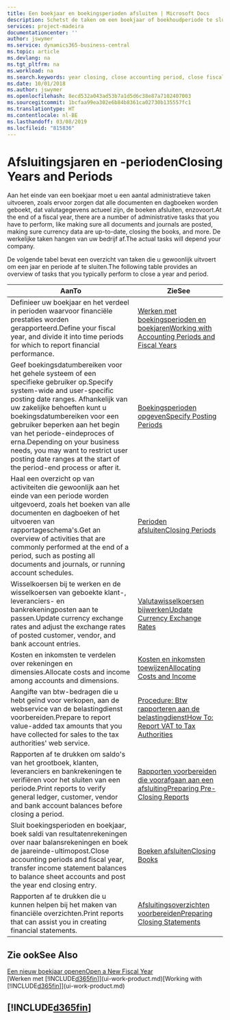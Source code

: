 ```yaml
---
title: Een boekjaar en boekingsperioden afsluiten | Microsoft Docs
description: Schetst de taken om een boekjaar of boekhoudperiode te sluiten, bijvoorbeeld, ervoor zorgen dat documenten en dagboeken worden geboekt en banksaldi verifiëren.
services: project-madeira
documentationcenter: ''
author: jswymer
ms.service: dynamics365-business-central
ms.topic: article
ms.devlang: na
ms.tgt_pltfrm: na
ms.workload: na
ms.search.keywords: year closing, close accounting period, close fiscal year, bank account detailed trial balance
ms.date: 10/01/2018
ms.author: jswymer
ms.openlocfilehash: 8ecd532a043ad53b7a1d5d6c38e87a7102407003
ms.sourcegitcommit: 1bcfaa99ea302e6b84b8361ca02730b135557fc1
ms.translationtype: HT
ms.contentlocale: nl-BE
ms.lasthandoff: 03/08/2019
ms.locfileid: "815836"
---
```

# <a name="closing-years-and-periods"></a><span data-ttu-id="4385c-103">Afsluitingsjaren en -perioden</span><span class="sxs-lookup"><span data-stu-id="4385c-103">Closing Years and Periods</span></span>
<span data-ttu-id="4385c-104">Aan het einde van een boekjaar moet u een aantal administratieve taken uitvoeren, zoals ervoor zorgen dat alle documenten en dagboeken worden geboekt, dat valutagegevens actueel zijn, de boeken afsluiten, enzovoort.</span><span class="sxs-lookup"><span data-stu-id="4385c-104">At the end of a fiscal year, there are a number of administrative tasks that you have to perform, like making sure all documents and journals are posted, making sure currency data are up-to-date, closing the books, and more.</span></span> <span data-ttu-id="4385c-105">De werkelijke taken hangen van uw bedrijf af.</span><span class="sxs-lookup"><span data-stu-id="4385c-105">The actual tasks will depend your company.</span></span>

<span data-ttu-id="4385c-106">De volgende tabel bevat een overzicht van taken die u gewoonlijk uitvoert om een jaar en periode af te sluiten.</span><span class="sxs-lookup"><span data-stu-id="4385c-106">The following table provides an overview of tasks that you typically perform to close a year and period.</span></span>

| <span data-ttu-id="4385c-107">Aan</span><span class="sxs-lookup"><span data-stu-id="4385c-107">To</span></span> | <span data-ttu-id="4385c-108">Zie</span><span class="sxs-lookup"><span data-stu-id="4385c-108">See</span></span> |
| --- | --- |
| <span data-ttu-id="4385c-109">Definieer uw boekjaar en het verdeel in perioden waarvoor financiële prestaties worden gerapporteerd.</span><span class="sxs-lookup"><span data-stu-id="4385c-109">Define your fiscal year, and divide it into time periods for which to report financial performance.</span></span> | [<span data-ttu-id="4385c-110">Werken met boekingsperioden en boekjaren</span><span class="sxs-lookup"><span data-stu-id="4385c-110">Working with Accounting Periods and Fiscal Years</span></span>](finance-accounting-periods-and-fiscal-years.md)|
| <span data-ttu-id="4385c-111">Geef boekingsdatumbereiken voor het gehele systeem of een specifieke gebruiker op.</span><span class="sxs-lookup"><span data-stu-id="4385c-111">Specify system-wide and user-specific posting date ranges.</span></span> <span data-ttu-id="4385c-112">Afhankelijk van uw zakelijke behoeften kunt u boekingsdatumbereiken voor een gebruiker beperken aan het begin van het periode-eindeproces of erna.</span><span class="sxs-lookup"><span data-stu-id="4385c-112">Depending on your business needs, you may want to restrict user posting date ranges at the start of the period-end process or after it.</span></span> |[<span data-ttu-id="4385c-113">Boekingsperioden opgeven</span><span class="sxs-lookup"><span data-stu-id="4385c-113">Specify Posting Periods</span></span>](finance-how-specify-posting-periods.md) |
| <span data-ttu-id="4385c-114">Haal een overzicht op van activiteiten die gewoonlijk aan het einde van een periode worden uitgevoerd, zoals het boeken van alle documenten en dagboeken of het uitvoeren van rapportageschema's.</span><span class="sxs-lookup"><span data-stu-id="4385c-114">Get an overview of activities that are commonly performed at the end of a period, such as posting all documents and journals, or running account schedules.</span></span> |[<span data-ttu-id="4385c-115">Perioden afsluiten</span><span class="sxs-lookup"><span data-stu-id="4385c-115">Closing Periods</span></span>](year-how-complete-period-end-processes.md) |
| <span data-ttu-id="4385c-116">Wisselkoersen bij te werken en de wisselkoersen van geboekte klant-, leveranciers- en bankrekeningposten aan te passen.</span><span class="sxs-lookup"><span data-stu-id="4385c-116">Update currency exchange rates and adjust the exchange rates of posted customer, vendor, and bank account entries.</span></span> |[<span data-ttu-id="4385c-117">Valutawisselkoersen bijwerken</span><span class="sxs-lookup"><span data-stu-id="4385c-117">Update Currency Exchange Rates</span></span>](finance-how-update-currencies.md) |
| <span data-ttu-id="4385c-118">Kosten en inkomsten te verdelen over rekeningen en dimensies.</span><span class="sxs-lookup"><span data-stu-id="4385c-118">Allocate costs and income among accounts and dimensions.</span></span> |[<span data-ttu-id="4385c-119">Kosten en inkomsten toewijzen</span><span class="sxs-lookup"><span data-stu-id="4385c-119">Allocating Costs and Income</span></span>](year-allocate-costs-income.md) |
| <span data-ttu-id="4385c-120">Aangifte van btw-bedragen die u hebt geïnd voor verkopen, aan de webservice van de belastingdienst voorbereiden.</span><span class="sxs-lookup"><span data-stu-id="4385c-120">Prepare to report value-added tax amounts that you have collected for sales to the tax authorities' web service.</span></span> |[<span data-ttu-id="4385c-121">Procedure: Btw rapporteren aan de belastingdienst</span><span class="sxs-lookup"><span data-stu-id="4385c-121">How To: Report VAT to Tax Authorities</span></span>](finance-how-report-vat.md)|
| <span data-ttu-id="4385c-122">Rapporten af te drukken om saldo's van het grootboek, klanten, leveranciers en bankrekeningen te verifiëren voor het sluiten van een periode.</span><span class="sxs-lookup"><span data-stu-id="4385c-122">Print reports to verify general ledger, customer, vendor and bank account balances before closing a period.</span></span> |[<span data-ttu-id="4385c-123">Rapporten voorbereiden die voorafgaan aan een afsluiting</span><span class="sxs-lookup"><span data-stu-id="4385c-123">Preparing Pre-Closing Reports</span></span>](year-prepare-preclose-reports.md) |
| <span data-ttu-id="4385c-124">Sluit boekingsperioden en boekjaar, boek saldi van resultatenrekeningen over naar balansrekeningen en boek de jaareinde-ultimopost.</span><span class="sxs-lookup"><span data-stu-id="4385c-124">Close accounting periods and fiscal year, transfer income statement balances to balance sheet accounts and post the year end closing entry.</span></span> |[<span data-ttu-id="4385c-125">Boeken afsluiten</span><span class="sxs-lookup"><span data-stu-id="4385c-125">Closing Books</span></span>](year-close-books.md) |
| <span data-ttu-id="4385c-126">Rapporten af te drukken die u kunnen helpen bij het maken van financiële overzichten.</span><span class="sxs-lookup"><span data-stu-id="4385c-126">Print reports that can assist you in creating financial statements.</span></span> |[<span data-ttu-id="4385c-127">Afsluitingsoverzichten voorbereiden</span><span class="sxs-lookup"><span data-stu-id="4385c-127">Preparing Closing Statements</span></span>](year-prepare-close-statement.md) |

## <a name="see-also"></a><span data-ttu-id="4385c-128">Zie ook</span><span class="sxs-lookup"><span data-stu-id="4385c-128">See Also</span></span>
[<span data-ttu-id="4385c-129">Een nieuw boekjaar openen</span><span class="sxs-lookup"><span data-stu-id="4385c-129">Open a New Fiscal Year</span></span>](finance-how-open-new-fiscal-year.md)  
<span data-ttu-id="4385c-130">[Werken met [!INCLUDE[d365fin](includes/d365fin_md.md)]](ui-work-product.md)</span><span class="sxs-lookup"><span data-stu-id="4385c-130">[Working with [!INCLUDE[d365fin](includes/d365fin_md.md)]](ui-work-product.md)</span></span>

## [!INCLUDE[d365fin](includes/free_trial_md.md)]  
 
